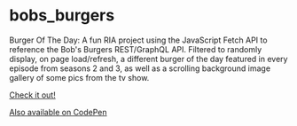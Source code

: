 # bobs_burgers
Burger Of The Day: A fun RIA project using the JavaScript Fetch API to reference the Bob's Burgers REST/GraphQL API. Filtered to randomly display, on page load/refresh, a different burger of the day featured in every episode from seasons 2 and 3, as well as a scrolling background image gallery of some pics from the tv show.

<a href="http://www.williamburkle.com/dl/bobs_burgers/" target="_blank">Check it out!</a>

<a href="https://codepen.io/whburkle/pen/mdoeOpv" target="_blank">Also available on CodePen</a>

